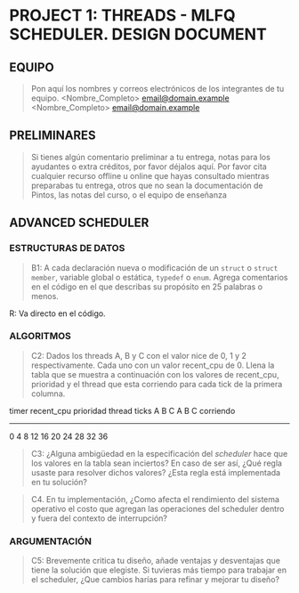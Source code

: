 # PROJECT 1: THREADS - MLFQ SCHEDULER. DESIGN DOCUMENT

## EQUIPO
 > Pon aquí los nombres y correos electrónicos de los integrantes de tu equipo.
 <Nombre_Completo> <email@domain.example>
 <Nombre_Completo> <email@domain.example>

 ##  PRELIMINARES
 > Si tienes algún comentario preliminar a tu entrega, notas para los ayudantes
 > o extra créditos, por favor déjalos aquí.
 > Por favor cita cualquier recurso offline u online que hayas consultado
 > mientras preparabas tu entrega, otros que no sean la documentación de Pintos,
 > las notas del curso, o el equipo de enseñanza

## ADVANCED SCHEDULER

### ESTRUCTURAS DE DATOS

> B1: A cada declaración nueva o modificación de un `struct` o `struct member`,
> variable global o estática, `typedef` o `enum`. Agrega comentarios en el
> código en el que describas su propósito en 25 palabras o menos.
 
R: Va directo en el código.

### ALGORITMOS

> C2: Dados los threads A, B y C con el valor nice de 0, 1 y 2 respectivamente.
> Cada uno con un valor recent_cpu de 0. Llena la tabla que se muestra a
> continuación con los valores de recent_cpu, prioridad y el thread que esta
> corriendo para cada tick de la primera columna.

timer  recent_cpu    prioridad  thread
ticks   A   B   C   A   B   C   corriendo
-----  --  --  --  --  --  --   ------
 0
 4
 8
12
16
20
24
28
32
36

> C3: ¿Alguna ambigüedad en la especificación del _scheduler_ hace que los valores en la tabla sean inciertos?
> En caso de ser así, ¿Qué regla usaste para resolver dichos
> valores? ¿Esta regla está implementada en tu solución?

> C4. En tu implementación, ¿Como afecta el rendimiento del sistema operativo
> el costo que agregan las operaciones del scheduler dentro y fuera del contexto
> de interrupción?

### ARGUMENTACIÓN

> C5: Brevemente critica tu diseño, añade ventajas y desventajas que
> tiene la solución que elegiste. Si tuvieras más tiempo para trabajar
> en el scheduler, ¿Que cambios harías para refinar y mejorar tu
> diseño?
